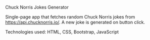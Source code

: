 Chuck Norris Jokes Generator

Single-page app that fetches random Chuck Norris jokes from https://api.chucknorris.io/.
A new joke is generated on button click.

Technologies used: HTML, CSS, Bootstrap, JavaScript
